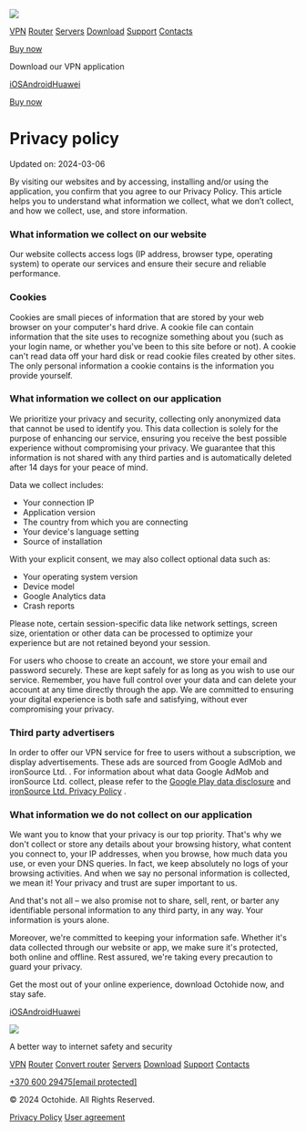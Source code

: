 [![](/images/Logo.svg)](https://octohide.com/)

[VPN](https://octohide.com/vpn) [Router](https://octohide.com/router) [Servers](https://octohide.com/servers) [Download](https://octohide.com/download) [Support](https://octohide.com/support) [Contacts](https://octohide.com/contacts)

[Buy now](https://octohide.com/shop)

Download our VPN application

[iOS](https://apps.apple.com/app/octohide-vpn/id6443674175)[Android](https://play.google.com/store/apps/details?id=octohide.vpn)[Huawei](https://appgallery.huawei.com/app/C107089123)

[Buy now](https://octohide.com/shop)

Privacy policy
==============

Updated on: 2024-03-06

By visiting our websites and by accessing, installing and/or using the application, you confirm that you agree to our Privacy Policy. This article helps you to understand what information we collect, what we don’t collect, and how we collect, use, and store information.

### What information we collect on our website

Our website collects access logs (IP address, browser type, operating system) to operate our services and ensure their secure and reliable performance.

### Cookies

Cookies are small pieces of information that are stored by your web browser on your computer's hard drive. A cookie file can contain information that the site uses to recognize something about you (such as your login name, or whether you've been to this site before or not). A cookie can't read data off your hard disk or read cookie files created by other sites. The only personal information a cookie contains is the information you provide yourself.

### What information we collect on our application

We prioritize your privacy and security, collecting only anonymized data that cannot be used to identify you. This data collection is solely for the purpose of enhancing our service, ensuring you receive the best possible experience without compromising your privacy. We guarantee that this information is not shared with any third parties and is automatically deleted after 14 days for your peace of mind.

Data we collect includes:

* Your connection IP
* Application version
* The country from which you are connecting
* Your device's language setting
* Source of installation

With your explicit consent, we may also collect optional data such as:

* Your operating system version
* Device model
* Google Analytics data
* Crash reports

Please note, certain session-specific data like network settings, screen size, orientation or other data can be processed to optimize your experience but are not retained beyond your session.

For users who choose to create an account, we store your email and password securely. These are kept safely for as long as you wish to use our service. Remember, you have full control over your data and can delete your account at any time directly through the app. We are committed to ensuring your digital experience is both safe and satisfying, without ever compromising your privacy.

### Third party advertisers

In order to offer our VPN service for free to users without a subscription, we display advertisements. These ads are sourced from Google AdMob and ironSource Ltd. . For information about what data Google AdMob and ironSource Ltd. collect, please refer to the [Google Play data disclosure](https://developers.google.com/admob/android/privacy/play-data-disclosure#data_collected_and_shared_automatically) and [ironSource Ltd. Privacy Policy](https://developers.is.com/ironsource-mobile/air/ironsource-mobile-privacy-policy/) .

### What information we do not collect on our application

We want you to know that your privacy is our top priority. That's why we don't collect or store any details about your browsing history, what content you connect to, your IP addresses, when you browse, how much data you use, or even your DNS queries. In fact, we keep absolutely no logs of your browsing activities. And when we say no personal information is collected, we mean it! Your privacy and trust are super important to us.

And that's not all – we also promise not to share, sell, rent, or barter any identifiable personal information to any third party, in any way. Your information is yours alone.

Moreover, we're committed to keeping your information safe. Whether it's data collected through our website or app, we make sure it's protected, both online and offline. Rest assured, we're taking every precaution to guard your privacy.

Get the most out of your online experience, download Octohide now, and stay safe.

[iOS](https://apps.apple.com/app/octohide-vpn/id6443674175)[Android](https://play.google.com/store/apps/details?id=octohide.vpn)[Huawei](https://appgallery.huawei.com/app/C107089123)

[![](/images/logo-green.svg)](https://octohide.com/)

A better way to internet safety and security

[VPN](https://octohide.com/vpn) [Router](https://octohide.com/router) [Convert router](https://octohide.com/convert-router) [Servers](https://octohide.com/servers) [Download](https://octohide.com/download) [Support](https://octohide.com/support) [Contacts](https://octohide.com/contacts)

[+370 600 29475](tel:+37060029475)[\[email protected\]](https://octohide.com/cdn-cgi/l/email-protection)

© 2024 Octohide. All Rights Reserved.

[Privacy Policy](https://octohide.com/privacy-policy) [User agreement](https://octohide.com/user-agreement)